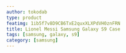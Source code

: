 ```yaml
---
author: tokodab
type: product
featimg: 1ib5f7v8D9CB6TxE2quxXLXPdVH0znFRN
title: Lionel Messi Samsung Galaxy S9 Case
tags: [samsung, galaxy, s9]
category: [samsung]
---
```

